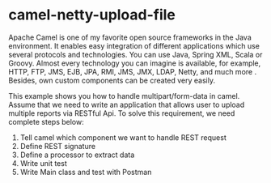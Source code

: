# camel-netty-upload-file

Apache Camel is one of my favorite open source frameworks in the Java environment. It enables easy integration of different applications which use several protocols and technologies. You can use Java, Spring XML, Scala or Groovy. Almost every technology you can imagine is available, for example, HTTP, FTP, JMS, EJB, JPA, RMI, JMS, JMX, LDAP, Netty, and much more . Besides, own custom components can be created very easily.

This example shows you how to handle multipart/form-data in camel. Assume that we need to write an application that allows user to upload multiple reports via RESTful Api. To solve this requirement, we need complete steps below:
1) Tell camel which component we want to handle REST request
2) Define REST signature 
3) Define a processor to extract data
4) Write unit test
5) Write Main class and test with Postman
